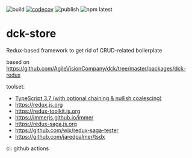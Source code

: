 ![build](https://github.com/ambroseus/dck-store/workflows/Build/badge.svg)
[![codecov](https://codecov.io/gh/ambroseus/dck-store/branch/master/graph/badge.svg)](https://codecov.io/gh/ambroseus/dck-store)
![publish](https://github.com/ambroseus/dck-store/workflows/Publish/badge.svg)
![npm latest](https://img.shields.io/npm/v/@ambroseus/dck-store/latest?label=npm&style=flat)

# dck-store

Redux-based framework to get rid of CRUD-related boilerplate

based on <https://github.com/AgileVisionCompany/dck/tree/master/packages/dck-redux>

toolset:

- [TypeScript 3.7 (with optional chaining & nullish coalescing)](https://www.typescriptlang.org/docs/handbook/release-notes/typescript-3-7.html)
- <https://redux.js.org>
- <https://redux-toolkit.js.org>
- <https://immerjs.github.io/immer>
- <https://redux-saga.js.org>
- <https://github.com/wix/redux-saga-tester>
- <https://github.com/jaredpalmer/tsdx>

ci: github actions
